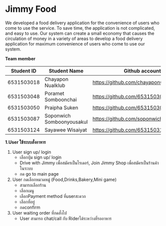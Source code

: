 # Jimmy Food
We developed a food delivery application for the convenience of users who come to use the service. To save time, the application is not complicated, and easy to use. Our system can create a small economy that causes the circulation of money in a variety of areas to develop a food delivery application for maximum convenience of users who come to use our system.   

**Team member**

|Student ID  |      Student Name       |               Github account           |
|------------|-------------------------|----------------------------------------|
| 6531503018 | Chayapon Nualklub       | https://github.com/chayapon6531503018  |
| 6531503048 | Poramet Somboonchai     | https://github.com/6531503048          |
| 6531503050 | Praipha Suken           | https://github.com/6531503050          |
| 6531503087 |Soponwich Somboonyousakul| https://github.com/soponwich087        |
| 6531503124 | Sayawee Wisaiyat        | https://github.com/6531503124sayawee   |

**1.User ใช้ระบบสั่งอาหาร**
1. User sign up/ login
   - เลือกปุ่ม sign up/ login
   - Drive with Jimmy เพื่อสมัครเป็นไรเดอร์, Join Jimmy Shop เพื่อสมัครเป็นร้านค้าในระบบ
   - กด go to main page
2. User กดเลือกหมวดหมู่ (Food,Drinks,Bakery,Mini game)
   - สามารถเลือกร้าน
   - เลือกเมนู
   - เลือกPayment method ที่userสะดวก
   - เลือกที่อยู่
   - กดconfirm
3. User waiting order ที่กดสั่งไป
   - User สามารถ chat/call กับ Riderได้ระหว่างที่รออาหาร
